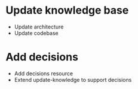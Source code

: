 # Update knowledge base
 - Update architecture
 - Update codebase

# Add decisions
 - Add decisions resource
 - Extend update-knowledge to support decisions
